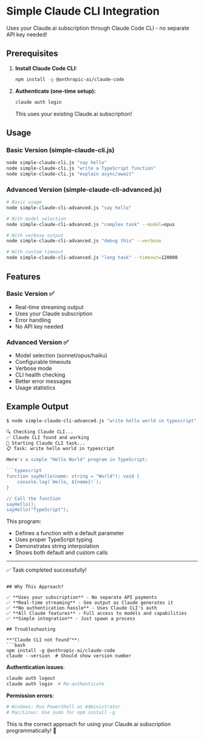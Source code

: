 # Simple Claude CLI Integration

Uses your Claude.ai subscription through Claude Code CLI - no separate API key needed!

## Prerequisites

1. **Install Claude Code CLI:**
   ```bash
   npm install -g @anthropic-ai/claude-code
   ```

2. **Authenticate (one-time setup):**
   ```bash
   claude auth login
   ```
   This uses your existing Claude.ai subscription!

## Usage

### Basic Version (simple-claude-cli.js)
```bash
node simple-claude-cli.js "say hello"
node simple-claude-cli.js "write a TypeScript function"
node simple-claude-cli.js "explain async/await"
```

### Advanced Version (simple-claude-cli-advanced.js)
```bash
# Basic usage
node simple-claude-cli-advanced.js "say hello"

# With model selection
node simple-claude-cli-advanced.js "complex task" --model=opus

# With verbose output
node simple-claude-cli-advanced.js "debug this" --verbose

# With custom timeout
node simple-claude-cli-advanced.js "long task" --timeout=120000
```

## Features

### Basic Version ✅
- Real-time streaming output
- Uses your Claude subscription
- Error handling
- No API key needed

### Advanced Version ✅
- Model selection (sonnet/opus/haiku)
- Configurable timeouts
- Verbose mode
- CLI health checking
- Better error messages
- Usage statistics

## Example Output

```bash
$ node simple-claude-cli-advanced.js "write hello world in typescript"

🔍 Checking Claude CLI...
✅ Claude CLI found and working
🚀 Starting Claude CLI task...
📋 Task: write hello world in typescript

Here's a simple "Hello World" program in TypeScript:

```typescript
function sayHello(name: string = "World"): void {
    console.log(`Hello, ${name}!`);
}

// Call the function
sayHello();
sayHello("TypeScript");
```

This program:
- Defines a function with a default parameter
- Uses proper TypeScript typing
- Demonstrates string interpolation
- Shows both default and custom calls
---
✅ Task completed successfully!
```

## Why This Approach?

✅ **Uses your subscription** - No separate API payments  
✅ **Real-time streaming** - See output as Claude generates it  
✅ **No authentication hassle** - Uses Claude CLI's auth  
✅ **All Claude features** - Full access to models and capabilities  
✅ **Simple integration** - Just spawn a process  

## Troubleshooting

**"Claude CLI not found"**:
```bash
npm install -g @anthropic-ai/claude-code
claude --version  # Should show version number
```

**Authentication issues**:
```bash
claude auth logout
claude auth login  # Re-authenticate
```

**Permission errors**:
```bash
# Windows: Run PowerShell as Administrator
# Mac/Linux: Use sudo for npm install -g
```

This is the correct approach for using your Claude.ai subscription programmatically! 🎉